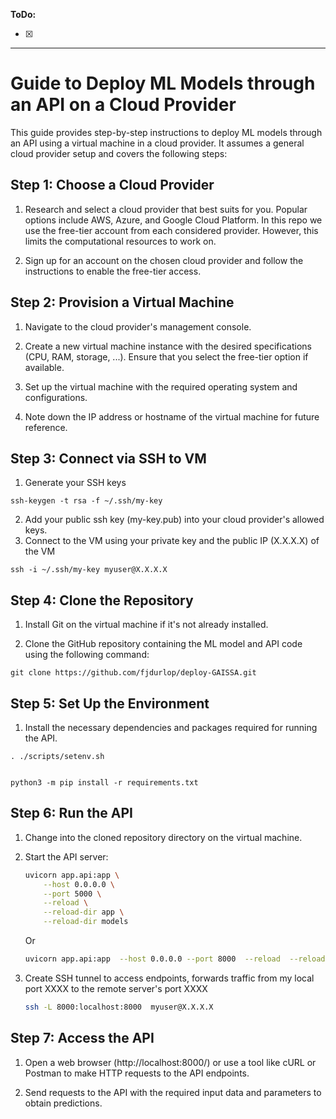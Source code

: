 **ToDo:**

- [x] 

-------------------
# Guide to Deploy ML Models through an API on a Cloud Provider

This guide provides step-by-step instructions to deploy ML models through an API using a virtual machine in a cloud provider. It assumes a general cloud provider setup and covers the following steps:

## Step 1: Choose a Cloud Provider

1. Research and select a cloud provider that best suits for you. Popular options include AWS, Azure, and Google Cloud Platform. In this repo we use the free-tier account from each considered provider. However, this limits the computational resources to work on.

2. Sign up for an account on the chosen cloud provider and follow the instructions to enable the free-tier access.

## Step 2: Provision a Virtual Machine

1. Navigate to the cloud provider's management console.

2. Create a new virtual machine instance with the desired specifications (CPU, RAM, storage, ...). Ensure that you select the free-tier option if available.

3. Set up the virtual machine with the required operating system and configurations.

4. Note down the IP address or hostname of the virtual machine for future reference.

## Step 3: Connect via SSH to VM

1.  Generate your SSH keys 
```shell
ssh-keygen -t rsa -f ~/.ssh/my-key
```
2. Add your public ssh key (my-key.pub) into your cloud provider's allowed keys.
3. Connect to the VM using your private key and the public IP (X.X.X.X) of the VM
```shell
ssh -i ~/.ssh/my-key myuser@X.X.X.X
```
## Step 4: Clone the Repository

1. Install Git on the virtual machine if it's not already installed.

2. Clone the GitHub repository containing the ML model and API code using the following command:

```shell
git clone https://github.com/fjdurlop/deploy-GAISSA.git
```
## Step 5: Set Up the Environment

1. Install the necessary dependencies and packages required for running the API. 

```shell
. ./scripts/setenv.sh
```

```shell

python3 -m pip install -r requirements.txt

```

## Step 6: Run the API

1. Change into the cloned repository directory on the virtual machine.

2. Start the API server:

    ```bash
    uvicorn app.api:app \
        --host 0.0.0.0 \
        --port 5000 \
        --reload \
        --reload-dir app \
        --reload-dir models
    ```
    Or
    ```bash
    uvicorn app.api:app  --host 0.0.0.0 --port 8000  --reload  --reload-dir deploy-GAISSA --reload-dir app 
    ```
3. Create SSH tunnel to access endpoints, forwards traffic from my local port XXXX to the remote server's port XXXX
    ```bash
    ssh -L 8000:localhost:8000  myuser@X.X.X.X
    ```
## Step 7: Access the API
1. Open a web browser (http://localhost:8000/) or use a tool like cURL or Postman to make HTTP requests to the API endpoints.

2. Send requests to the API with the required input data and parameters to obtain predictions.

